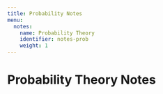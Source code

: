 ```yaml
---
title: Probability Notes
menu:
  notes:
    name: Probability Theory
    identifier: notes-prob
    weight: 1
---
```


# Probability Theory Notes
